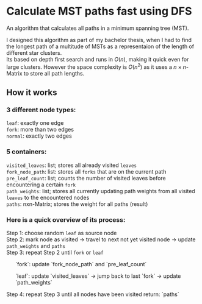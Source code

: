 # Calculate MST paths fast using DFS
An algorithm that calculates all paths in a minimum spanning tree (MST).

I designed this algorithm as part of my bachelor thesis, when I had to find the longest path of a multitude of MSTs as a representaion of the length of different star clusters.  
Its based on depth first search and runs in $O(n)$, making it quick even for large clusters. However the space complexity is $O(n^2)$ as it uses a $n \times n$-Matrix to store all path lengths.

## How it works
### 3 different node types:
`leaf`: exactly one edge  
`fork`: more than two edges  
`normal`: exactly two edges  

### 5 containers:
`visited_leaves`: list; stores all already visited `leaves`  
`fork_node_path`: list: stores all `forks` that are on the current path  
`pre_leaf_count`: list; counts the number of visited leaves before encountering a certain `fork`  
`path_weights`: list; stores all currently updating path weights from all visited `leaves` to the encountered nodes  
`paths`: nxn-Matrix; stores the weight for all paths (result)

### Here is a quick overview of its process:
Step 1: choose random `leaf` as source node  
Step 2: mark node as visited -> travel to next not yet visited node -> update `path_weights` and `paths`  
Step 3: repeat Step 2 until `fork` or `leaf`  
<ul> `fork`: update `fork_node_path` and `pre_leaf_count` </ul>  
<ul> `leaf`: update `visited_leaves` -> jump back to last `fork` -> update `path_weights` </ul>  
Step 4: repeat Step 3 until all nodes have been visited  
return: `paths`
